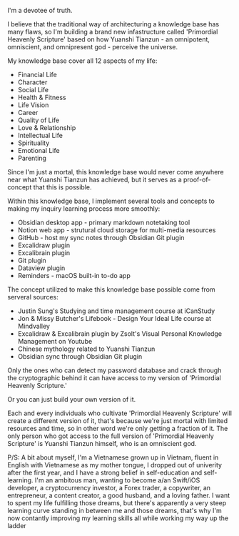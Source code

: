 I'm a devotee of truth.

I believe that the traditional way of architecturing a knowledge base has many flaws, so I'm building a brand new infastructure called 'Primordial Heavenly Scripture' based on how Yuanshi Tianzun - an omnipotent, omniscient, and omnipresent god - perceive the universe.

My knowledge base cover all 12 aspects of my life:

- Financial Life
- Character
- Social Life
- Health & Fitness
- Life Vision
- Career
- Quality of Life
- Love & Relationship
- Intellectual Life
- Spirituality
- Emotional Life
- Parenting

Since I'm just a mortal, this knowledge base would never come anywhere near what Yuanshi Tianzun has achieved, but it serves as a proof-of-concept that this is possible.

Within this knowledge base, I implement several tools and concepts to making my inquiry learning process more smoothly:

- Obsidian desktop app - primary markdown notetaking tool
- Notion web app - strutural cloud storage for multi-media resources
- GitHub - host my sync notes through Obsidian Git plugin
- Excalidraw plugin
- Excalibrain plugin
- Git plugin
- Dataview plugin
- Reminders - macOS built-in to-do app

The concept utilized to make this knowledge base possible come from serveral sources:

- Justin Sung's Studying and time management course at iCanStudy
- Jon & Missy Butcher's Lifebook - Design Your Ideal Life course at Mindvalley
- Excalidraw & Excalibrain plugin by Zsolt's Visual Personal Knowledge Management on Youtube
- Chinese mythology related to Yuanshi Tianzun
- Obsidian sync through Obsidian Git plugin

Only the ones who can detect my password database and crack through the cryptographic behind it can have access to my version of 'Primordial Heavenly Scripture.'

Or you can just build your own version of it.

Each and every individuals who cultivate 'Primordial Heavenly Scripture' will create a different version of it, that's because we're just mortal with limited resources and time, so in other word we're only getting a fraction of it. The only person who got access to the full version of 'Primordial Heavenly Scripture' is Yuanshi Tianzun himself, who is an omniscient god.

P/S: A bit about myself, I'm a Vietnamese grown up in Vietnam, fluent in English with Vietnamese as my mother tongue, I dropped out of univerity after the first year, and I have a strong belief in self-education and self-learning. I'm an ambitous man, wanting to become a/an Swift/iOS developer, a cryptocurrency investor, a Forex trader, a copywriter, an entrepreneur, a content creator, a good husband, and a loving father. I want to spent my life fulfilling those dreams, but there's apparently a very steep learning curve standing in between me and those dreams, that's why I'm now contantly improving my learning skills all while working my way up the ladder
